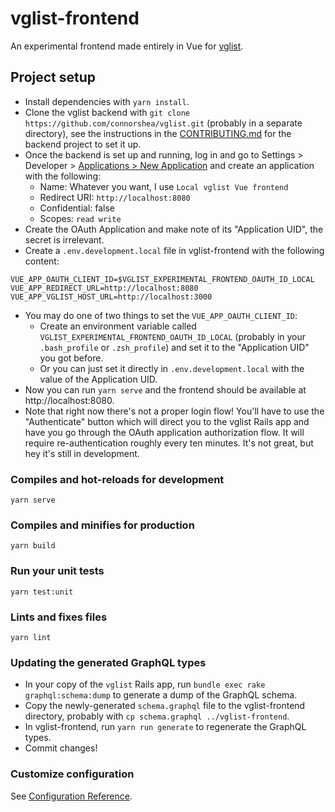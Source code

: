 # vglist-frontend

An experimental frontend made entirely in Vue for [vglist](https://github.com/connorshea/vglist).

## Project setup

- Install dependencies with `yarn install`.
- Clone the vglist backend with `git clone https://github.com/connorshea/vglist.git` (probably in a separate directory), see the instructions in the [CONTRIBUTING.md](https://github.com/connorshea/vglist/blob/master/CONTRIBUTING.md) for the backend project to set it up.
- Once the backend is set up and running, log in and go to Settings > Developer > [Applications > New Application](http://localhost:3000/settings/oauth/applications/new) and create an application with the following:
  - Name: Whatever you want, I use `Local vglist Vue frontend`
  - Redirect URI: `http://localhost:8080`
  - Confidential: false
  - Scopes: `read write`
- Create the OAuth Application and make note of its "Application UID", the secret is irrelevant.
- Create a `.env.development.local` file in vglist-frontend with the following content:

```
VUE_APP_OAUTH_CLIENT_ID=$VGLIST_EXPERIMENTAL_FRONTEND_OAUTH_ID_LOCAL
VUE_APP_REDIRECT_URL=http://localhost:8080
VUE_APP_VGLIST_HOST_URL=http://localhost:3000
```

- You may do one of two things to set the `VUE_APP_OAUTH_CLIENT_ID`:
  - Create an environment variable called `VGLIST_EXPERIMENTAL_FRONTEND_OAUTH_ID_LOCAL` (probably in your `.bash_profile` or `.zsh_profile`) and set it to the "Application UID" you got before.
  - Or you can just set it directly in `.env.development.local` with the value of the Application UID.
- Now you can run `yarn serve` and the frontend should be available at http://localhost:8080.
- Note that right now there's not a proper login flow! You'll have to use the "Authenticate" button which will direct you to the vglist Rails app and have you go through the OAuth application authorization flow. It will require re-authentication roughly every ten minutes. It's not great, but hey it's still in development.

### Compiles and hot-reloads for development

```
yarn serve
```

### Compiles and minifies for production

```
yarn build
```

### Run your unit tests

```
yarn test:unit
```

### Lints and fixes files

```
yarn lint
```

### Updating the generated GraphQL types

- In your copy of the `vglist` Rails app, run `bundle exec rake graphql:schema:dump` to generate a dump of the GraphQL schema.
- Copy the newly-generated `schema.graphql` file to the vglist-frontend directory, probably with `cp schema.graphql ../vglist-frontend`.
- In vglist-frontend, run `yarn run generate` to regenerate the GraphQL types.
- Commit changes!

### Customize configuration

See [Configuration Reference](https://cli.vuejs.org/config/).
